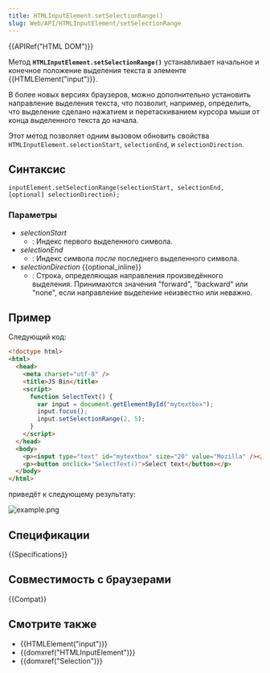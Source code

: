 ```yaml
---
title: HTMLInputElement.setSelectionRange()
slug: Web/API/HTMLInputElement/setSelectionRange
---
```


{{APIRef("HTML DOM")}}

Метод **`HTMLInputElement.setSelectionRange()`** устанавливает начальное и конечное положение выделения текста в элементе {{HTMLElement("input")}}.

В более новых версиях браузеров, можно дополнительно установить направление выделения текста, что позволит, например, определить, что выделение сделано нажатием и перетаскиванием курсора мыши от конца выделенного текста до начала.

Этот метод позволяет одним вызовом обновить свойства `HTMLInputElement.selectionStart`, `selectionEnd`, и `selectionDirection`.

## Синтаксис

```
inputElement.setSelectionRange(selectionStart, selectionEnd, [optional] selectionDirection);
```

### Параметры

- _selectionStart_
  - : Индекс первого выделенного символа.
- _selectionEnd_
  - : Индекс символа _после_ последнего выделенного символа.
- _selectionDirection_ {{optional_inline}}
  - : Строка, определяющая направления произведённого выделения. Принимаются значения "forward", "backward" или "none", если направление выделение неизвестно или неважно.

## Пример

Следующий код:

```html
<!doctype html>
<html>
  <head>
    <meta charset="utf-8" />
    <title>JS Bin</title>
    <script>
      function SelectText() {
        var input = document.getElementById("mytextbox");
        input.focus();
        input.setSelectionRange(2, 5);
      }
    </script>
  </head>
  <body>
    <p><input type="text" id="mytextbox" size="20" value="Mozilla" /></p>
    <p><button onclick="SelectText()">Select text</button></p>
  </body>
</html>
```

приведёт к следующему результату:

![example.png](/@api/deki/files/6104/=example.png)

## Спецификации

{{Specifications}}

## Совместимость с браузерами

{{Compat}}

## Смотрите также

- {{HTMLElement("input")}}
- {{domxref("HTMLInputElement")}}
- {{domxref("Selection")}}
